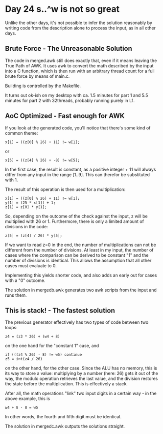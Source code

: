 # Day 24 s..^w is not so great

Unlike the other days, it's not possible to infer the solution reasonably by writing code from the description alone to process the input, as in all other days.

## Brute Force - The Unreasonable Solution

The code in merged.awk still does exactly that, even if it means leaving the True Path of AWK. It uses awk to convert the math described by the input into a C function, which is then run with an arbitrary thread count for a full brute force by means of main.c.

Building is controlled by the Makefile.

It turns out ok-ish on my desktop with ca. 1.5 minutes for part 1 and 5.5 minutes for part 2 with 32threads, probably running purely in L1.

## AoC Optimized - Fast enough for AWK

If you look at the generated code, you'll notice that there's some kind of common theme:

    x[1] = ((z[0] % 26) + 11) != w[1];

or

    x[5] = ((z[4] % 26) + -8) != w[5];

In the first case, the result is constant, as a positive integer + 11 will always differ from any input in the range [1..9]. This can therefor be substituted with 1.

The result of this operation is then used for a multiplication:

    x[1] = ((z[0] % 26) + 11) != w[1];
    y[1] = (25 * x[1]) + 1;
    z[1] = z[0] * y[1];

So, depending on the outcome of the check against the input, z will be multiplied with 26 or 1. Furthermore, there is only a limited amount of divisions in the code:

    z[5] = (z[4] / 26) * y[5];

If we want to read z=0 in the end, the number of multiplications can not be different from the number of divisions. At least in my input, the number of cases where the comparison can be derived to be constant "1" and the number of divisions is identical. This allows the assumption that all other cases must evaluate to 0.

Implementing this yields shorter code, and also adds an early out for cases with a "0" outcome.

The solution in mergedb.awk generates two awk scripts from the input and runs them.

## This is stack! - The fastest solution

The previous generator effectively has two types of code between two loops:

    z4 = (z3 * 26) + (w4 + 8)

on the one hand for the "constant 1" case, and

    if (((z4 % 26) - 8) != w5) continue
    z5 = int(z4 / 26)

on the other hand, for the other case. Since the ALU has no memory, this is its way to store a value: multiplying by a number (here: 26) gets it out of the way, the modulo operation retrieves the last value, and the division restores the state before the multiplication. This is effectively a stack.

After all, the math operations "link" two input digits in a certain way - in the above example, this is

    w4 + 8 - 8 = w5

In other words, the fourth and fifth digit must be identical.

The solution in mergedc.awk outputs the solutions straight.
